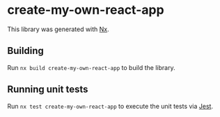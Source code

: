 # create-my-own-react-app

This library was generated with [Nx](https://nx.dev).

## Building

Run `nx build create-my-own-react-app` to build the library.

## Running unit tests

Run `nx test create-my-own-react-app` to execute the unit tests via [Jest](https://jestjs.io).
